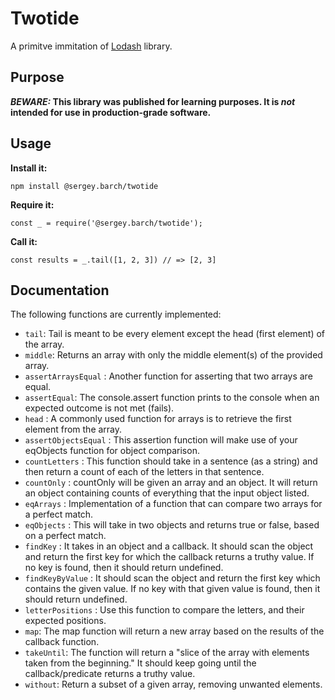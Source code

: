 # Twotide

A primitve immitation of [Lodash](https://lodash.com) library.

## Purpose

**_BEWARE:_ This library was published for learning purposes. It is _not_ intended for use in production-grade software.**

## Usage

**Install it:**

`npm install @sergey.barch/twotide`

**Require it:**

`const _ = require('@sergey.barch/twotide');`

**Call it:**

`const results = _.tail([1, 2, 3]) // => [2, 3]`

## Documentation

The following functions are currently implemented:

*  `tail`: Tail is meant to be every element except the head (first element) of the array.  
*  `middle`: Returns an array with only the middle element(s) of the provided array.
*  `assertArraysEqual` : Another function for asserting that two arrays are equal.
*  `assertEqual`: The console.assert function prints to the console when an expected outcome is not met (fails).
*  `head` : A commonly used function for arrays is to retrieve the first element from the array.
*  `assertObjectsEqual` :  This assertion function will make use of your eqObjects function for object comparison.
*  `countLetters` : This function should take in a sentence (as a string) and then return a count of each of the letters in that sentence.
*  `countOnly` : countOnly will be given an array and an object. It will return an object containing counts of everything that the input object listed.
*  `eqArrays` :  Implementation of a function that can compare two arrays for a perfect match.
*  `eqObjects` : This will take in two objects and returns true or false, based on a perfect match.  
*  `findKey` : It  takes in an object and a callback. It should scan the object and return the first key for which the callback returns a truthy value. If no key is found, then it should return undefined.
*  `findKeyByValue` : It should scan the object and return the first key which contains the given value. If no key with that given value is found, then it should return undefined.
*  `letterPositions` : Use this function to compare the letters, and their expected positions.
*  `map`: The map function will return a new array based on the results of the callback function.
*  `takeUntil`: The function will return a "slice of the array with elements taken from the beginning." It should keep going until the callback/predicate returns a truthy value.
*  `without`: Return a subset of a given array, removing unwanted elements.
